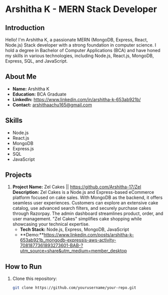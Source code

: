 # Arshitha K - MERN Stack Developer

## Introduction 

Hello! I'm Arshitha K, a passionate MERN (MongoDB, Express, React, Node.js) Stack developer with a strong foundation in computer science. I hold a degree in Bachelor of Computer Applications (BCA) and have honed my skills in various technologies, including Node.js, React.js, MongoDB, Express, SQL, and JavaScript.

## About Me 

- **Name:** Arshitha K
- **Education:** BCA Graduate
- **LinkedIn:** https://www.linkedin.com/in/arshitha-k-653ab921b/
- **Contact:** arshithaachu165@gmail.com

## Skills

- Node.js 
- React.js
- MongoDB 
- Express.js
- SQL
- JavaScript
 
## Projects

1. **Project Name:** Zel Cakes || https://github.com/Arshitha-17/Zel
   **Description:** Zel Cakes is a Node.js and Express-based eCommerce platform focused on cake sales. With MongoDB as the backend, it offers seamless user experiences. Customers can explore an extensive cake catalog, use advanced search filters, and securely purchase cakes through Razorpay. The admin dashboard streamlines product, order, and user management. "Zel Cakes" simplifies cake shopping while showcasing your technical expertise.
   - **Tech Stack:** Node.js, Express, MongoDB, JavaScript
   - **Demo:**https://www.linkedin.com/posts/arshitha-k-653ab921b_mongodb-expressjs-aws-activity-7081877361893273601-BAB-?utm_source=share&utm_medium=member_desktop  


## How to Run 

1. Clone this repository:
   ```bash
   git clone https://github.com/yourusername/your-repo.git
